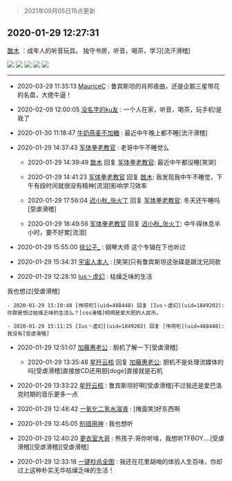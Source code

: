 > 2021年09月05日15点更新
<link rel="stylesheet" href="https://cdn.jsdelivr.net/gh/taotie6/sampleJSON@main/css/photo_show.css">


 ## 2020-01-29 12:27:31 

 [㪚木](https://www.coolapk.com/feed/16145706?shareKey=ZWRmMzk0NGUzODY2NjEzMTc1MjY~) ：成年人的听音玩具。
独守书房，听音，喝茶，学习[流汗滑稽] 

<div class="album">
<img class="img-item" src="https://image.coolapk.com/feed/2020/0129/12/1081091_e611f7cb_2048_837@1392x783.jpeg" />
<img class="img-item" src="https://image.coolapk.com/feed/2020/0129/12/1081091_e0edd07c_2048_8372@1920x1080.jpeg" />
<img class="img-item" src="https://image.coolapk.com/feed/2020/0129/12/1081091_16469041_2048_8374@1585x891.jpeg" />
<img class="img-item" src="https://image.coolapk.com/feed/2020/0129/12/1081091_91feba24_2048_8375@1550x871.jpeg" />
<img class="img-item" src="https://image.coolapk.com/feed/2020/0129/12/1081091_4353e3cd_2048_8377@881x1567.jpeg" />
</div>

 ------- 

- 2020-03-29 11:35:13 [MauriceC](uid=2661286) : 鲁宾斯坦的肖邦夜曲，还是企鹅三星带花的名盘，大佬牛逼！ 

- 2020-02-09 12:00:05 [没名字的ku友](uid=2610636) : 一个人在家，听音，喝茶，玩手机!是我了 

- 2020-01-30 11:18:47 [牛奶燕麦不加糖](uid=633325) : 最近中午晚上都不睡[流汗滑稽] 

- 2020-01-29 14:37:43 [军体拳老教官](uid=2044950) : 老哥中午不睡觉么 

    - 2020-01-29 14:39:49 [㪚木](uid=1081091) 回复 [军体拳老教官](uid=2044950): 最近中午都没睡[笑哭] 

    - 2020-01-29 14:41:23 [军体拳老教官](uid=2044950) 回复 [㪚木](uid=1081091): 我发现我中午不睡觉，下午有段时间就很没有精神[流泪]影响学习效率 

    - 2020-01-29 17:56:04 [迟小秋_张火丁](uid=2162943) 回复 [军体拳老教官](uid=2044950): 冬天还午睡吗[受虐滑稽] 

    - 2020-01-29 18:49:56 [军体拳老教官](uid=2044950) 回复 [迟小秋_张火丁](uid=2162943): 中午得休息半小时，要不好累[流泪] 

- 2020-01-29 15:55:00 [徐公子_](uid=2326857) : 钢琴大师 这个专辑在下也听过 

- 2020-01-29 15:34:31 [宇宙人本人](uid=1597114) : [笑哭]只有鲁宾斯坦这张碟是跟沈兄同款 

- 2020-01-29 12:28:10 [Ius丶虚幻](uid=1849202) : 枯燥乏味的生活

我也想过[受虐滑稽] 

    - 2020-01-29 15:10:48 [伟唠咑](uid=488448) 回复 [Ius丶虚幻](uid=1849202): 你那是想过枯燥乏味的生活么？[cos滑稽]明明是爱大把的人民币。 

    - 2020-01-29 15:11:25 [Ius丶虚幻](uid=1849202) 回复 [伟唠咑](uid=488448): 我没有[受虐滑稽] 

- 2020-01-29 12:51:07 [加藤惠老公](uid=1266680) : 胆机了解一下[受虐滑稽] 

    - 2020-01-29 13:35:48 [星歼云核](uid=766940) 回复 [加藤惠老公](uid=1266680): 胆机不是处理流媒体的吗[受虐滑稽]直接放CD还用胆[doge]直接就是石机 

- 2020-01-29 13:33:22 [星歼云核](uid=766940) : 鲁宾斯坦好啊[受虐滑稽]不过我还是爱巴洛克时期的音乐更多一点 

- 2020-01-29 12:48:42 [一氧化二氢水溶液](uid=1099070) : [掩面笑]好东西啊 

- 2020-01-29 12:45:05 [别错用神](uid=1734575) : 我也想听 

- 2020-01-29 12:40:20 [更衣室大哥](uid=780455) : 熊孩子:哥你听啥，我想听TFBOY....[受虐滑稽][受虐滑稽][受虐滑稽] 

- 2020-01-29 12:33:18 [一键秒杀全图](uid=1607033) : 我还在花里胡哨的体验人生百味，你却过上这种朴实无华枯燥乏味的生活！ 

